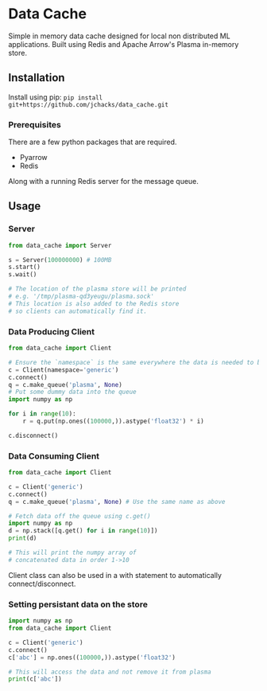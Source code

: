 # Data Cache

Simple in memory data cache designed for local non distributed ML applications.
Built using Redis and Apache Arrow's Plasma in-memory store.

## Installation

Install using pip: 
`pip install git+https://github.com/jchacks/data_cache.git`

### Prerequisites

There are a few python packages that are required.
* Pyarrow
* Redis

Along with a running Redis server for the message queue.


## Usage

### Server
```python
from data_cache import Server

s = Server(100000000) # 100MB
s.start()
s.wait()

# The location of the plasma store will be printed
# e.g. '/tmp/plasma-qd3yeugu/plasma.sock'
# This location is also added to the Redis store 
# so clients can automatically find it.
```

### Data Producing Client
```python
from data_cache import Client

# Ensure the `namespace` is the same everywhere the data is needed to be accessed
c = Client(namespace='generic') 
c.connect()
q = c.make_queue('plasma', None)
# Put some dummy data into the queue
import numpy as np 

for i in range(10):
    r = q.put(np.ones((100000,)).astype('float32') * i)

c.disconnect()
```

### Data Consuming Client
```python
from data_cache import Client

c = Client('generic')
c.connect()
q = c.make_queue('plasma', None) # Use the same name as above

# Fetch data off the queue using c.get()
import numpy as np 
d = np.stack([q.get() for i in range(10)])
print(d) 

# This will print the numpy array of 
# concatenated data in order 1->10
```

Client class can also be used in a with statement to automatically connect/disconnect.

### Setting persistant data on the store
```python
import numpy as np 
from data_cache import Client

c = Client('generic')
c.connect()
c['abc'] = np.ones((100000,)).astype('float32')

# This will access the data and not remove it from plasma
print(c['abc'])

```